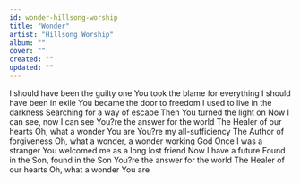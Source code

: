 ```yaml
---
id: wonder-hillsong-worship
title: "Wonder"
artist: "Hillsong Worship"
album: ""
cover: ""
created: ""
updated: ""
---
```


I should have been the guilty one
You took the blame for everything
I should have been in exile
You became the door to freedom
I used to live in the darkness
Searching for a way of escape
Then You turned the light on
Now I can see, now I can see
You?re the answer for the world
The Healer of our hearts
Oh, what a wonder You are
You?re my all-sufficiency
The Author of forgiveness
Oh, what a wonder, a wonder working God
Once I was a stranger
You welcomed me as a long lost friend
Now I have a future
Found in the Son, found in the Son
You?re the answer for the world
The Healer of our hearts
Oh, what a wonder You are
